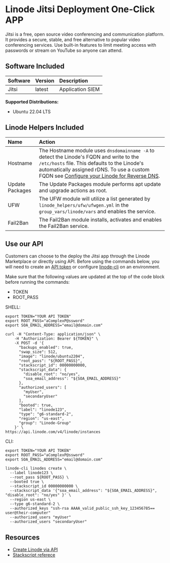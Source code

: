# Linode Jitsi Deployment One-Click APP

Jitsi is a free, open source video conferencing and communication platform. It provides a secure, stable, and free alternative to popular video conferencing services. Use built-in features to limit meeting access with passwords or stream on YouTube so anyone can attend. 

## Software Included

| Software  | Version   | Description   |
| :---      | :----     | :---          |
| Jitsi    | latest    | Application SIEM |

**Supported Distributions:**

- Ubuntu 22.04 LTS

## Linode Helpers Included

| Name  | Action  |
| :---  | :---    |
| Hostname   | The Hostname module uses `dnsdomainname -A` to detect the Linode's FQDN and write to the `/etc/hosts` file. This defaults to the Linode's automatically assigned rDNS. To use a custom FQDN see [Configure your Linode for Reverse DNS](https://www.linode.com/docs/guides/configure-your-linode-for-reverse-dns/).  |
| Update Packages   | The Update Packages module performs apt update and upgrade actions as root.  |
| UFW   | The UFW module will utilize a list generated by `linode_helpers/ufw/ufwgen.yml` in the `group_vars/linode/vars` and enables the service.  |
| Fail2Ban   | The Fail2Ban module installs, activates and enables the Fail2Ban service.  |

## Use our API

Customers can choose to the deploy the Jitsi app through the Linode Marketplace or directly using API. Before using the commands below, you will need to create an [API token](https://www.linode.com/docs/products/tools/linode-api/get-started/#create-an-api-token) or configure [linode-cli](https://www.linode.com/products/cli/) on an environment.

Make sure that the following values are updated at the top of the code block before running the commands:
- TOKEN
- ROOT_PASS

SHELL:
```
export TOKEN="YOUR API TOKEN"
export ROOT_PASS="aComplexP@ssword"
export SOA_EMAIL_ADDRESS="email@domain.com"

curl -H "Content-Type: application/json" \
    -H "Authorization: Bearer ${TOKEN}" \
    -X POST -d '{
      "backups_enabled": true,
      "swap_size": 512,
      "image": "linode/ubuntu2204",
      "root_pass": "${ROOT_PASS}",
      "stackscript_id": 00000000000,
      "stackscript_data": {
        "disable_root": "no/yes",
        "soa_email_address": "${SOA_EMAIL_ADDRESS}"
      },
      "authorized_users": [
        "myUser",
        "secondaryUser"
      ],
      "booted": true,
      "label": "linode123",
      "type": "g6-standard-2",
      "region": "us-east",
      "group": "Linode-Group"
    }' \
https://api.linode.com/v4/linode/instances
```

CLI:
```
export TOKEN="YOUR API TOKEN"
export ROOT_PASS="aComplexP@ssword"
export SOA_EMAIL_ADDRESS="email@domain.com"

linode-cli linodes create \
  --label linode123 \
  --root_pass ${ROOT_PASS} \
  --booted true \
  --stackscript_id 00000000000 \
  --stackscript_data '{"soa_email_address": "${SOA_EMAIL_ADDRESS}", "disable_root": "no/yes" }' \
  --region us-east \
  --type g6-standard-2 \
  --authorized_keys "ssh-rsa AAAA_valid_public_ssh_key_123456785== user@their-computer"
  --authorized_users "myUser"
  --authorized_users "secondaryUser"
```

## Resources

- [Create Linode via API](https://www.linode.com/docs/api/linode-instances/#linode-create)
- [Stackscript referece](https://www.linode.com/docs/guides/writing-scripts-for-use-with-linode-stackscripts-a-tutorial/#user-defined-fields-udfs)

